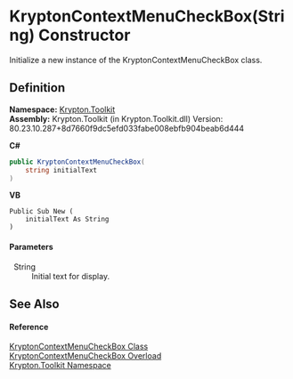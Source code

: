 # KryptonContextMenuCheckBox(String) Constructor


Initialize a new instance of the KryptonContextMenuCheckBox class.



## Definition
**Namespace:** <a href="79d2eac2-21f4-54ff-7552-b20c33c30600.md">Krypton.Toolkit</a>  
**Assembly:** Krypton.Toolkit (in Krypton.Toolkit.dll) Version: 80.23.10.287+8d7660f9dc5efd033fabe008ebfb904beab6d444

**C#**
``` C#
public KryptonContextMenuCheckBox(
	string initialText
)
```
**VB**
``` VB
Public Sub New ( 
	initialText As String
)
```



#### Parameters
<dl><dt>  String</dt><dd>Initial text for display.</dd></dl>

## See Also


#### Reference
<a href="2ada1742-b501-4f19-8766-507ddaee90ff.md">KryptonContextMenuCheckBox Class</a>  
<a href="7b1e3248-cf85-d052-d538-6e76f0b2da8e.md">KryptonContextMenuCheckBox Overload</a>  
<a href="79d2eac2-21f4-54ff-7552-b20c33c30600.md">Krypton.Toolkit Namespace</a>  
